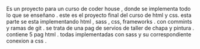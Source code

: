 Es un proyecto para un curso de coder house , donde se implementa todo lo que se  enseñano .
este es el proyecto final del curso de html y css.
esta parte se esta implementando html , sass , css, frameworks  .
con commints y ramas de git .
se trata de una pag de servios de taller de chapa y pintura .
contiene 5 pag html .
todas implementadas con sass y su correspondiente conexion a css .


